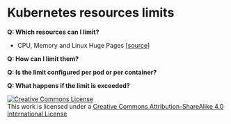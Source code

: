 # Kubernetes resources limits

**Q: Which resources can I limit?**
- CPU, Memory and Linux Huge Pages [[source](https://kubernetes.io/docs/concepts/configuration/manage-resources-containers/#resource-types)]

**Q: How can I limit them?**

**Q: Is the limit configured per pod or per container?**

**Q: What happens if the limit is exceeded?**

<a rel="license" href="http://creativecommons.org/licenses/by-sa/4.0/"><img alt="Creative Commons License" style="border-width:0" src="https://i.creativecommons.org/l/by-sa/4.0/88x31.png" /></a><br />This work is licensed under a <a rel="license" href="http://creativecommons.org/licenses/by-sa/4.0/">Creative Commons Attribution-ShareAlike 4.0 International License</a>
